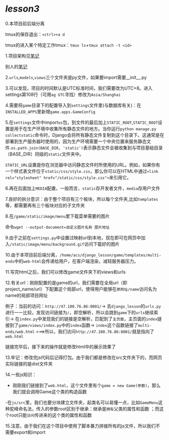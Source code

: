 # *lesson3*

0.本项目前后端分离

tmux的保存退出：`<ctrl>+a d`

tmux的进入某个特定工作tmux：`tmux ls`+`tmux attach -t <id>`


1.项目架构见[笔记](https://www.acwing.com/file_system/file/content/whole/index/content/3199626/)

别人的[笔记](https://www.acwing.com/solution/content/73121/)


2.`urls`,`models`,`views`三个文件夹是py文件，如果要import需要__init__.py


3.可以发现，项目的时间默认是UTC标准时间，我们需要改为UTC+8。进入settings第108行（可用`ag UTC`寻找）修改为`Asia/Shanghai`


4.需要将`game`目录下的配置导入到`settings`文件里(与数据库有关)：在`INSTALLED_APPS`里新增`game.apps.GameConfig`

5.在`settings`文件中import`os`包，到文件的最后加上`STATIC_ROOT`,`STATIC_ROOT`设置是用于在生产环境中收集所有静态文件的地方。当你运行`python manage.py collectstatic`命令时，Django会将所有静态文件复制到这个目录下。这通常是在部署到生产服务器时使用的，因为生产环境需要一个中央位置来服务静态文件.`os.path.join(BASE_DIR, 'static')`表示静态文件会被收集到与项目基础目录（BASE_DIR）同级的`static`文件夹中。


`STATIC_URL`设置是你在浏览器中访问静态文件时所使用的URL。例如，如果你有一个样式表文件位于`static/css/style.css`，那么你可以在HTML中通过`<link rel="stylesheet" href="/static/css/style.css">`来引用它。


6.再在后面加上`MEDIA`配置，一般而言，`static`存开发者文件，`media`存用户文件


7.良好的拆分意识：由于整个项目有三个板块，所以每个文件夹,比如`templates`等，都需要再有三个板块对应的子文件夹


8.在`/game/static/image/menu`里下载菜单需要的图片

命令`wget --output-document=自定义图片名称 图片地址`


9.由于之前在`settings.py`中设置过映射url到本地，现在即可在网页中加入`/static/image/menu/background.gif`访问下载好的图片

10.由于本项目前后端分离，`/home/acs/django_lesson/game/templates/multi-ends`中的`web-html`会传递给用户，在客户端渲染，减轻服务器压力。

11.写完html之后，我们可以修改game文件夹下的views和urls

12.有关url：刚刚配置的是game的url，我们需要在全局url（即project_name/url）下配置这个局部url，使得用户能够在`原网址/name`访问名为name的局部项目网址

例子：当前的访问：`http://47.100.76.86:8001/`->
去`django_lesson`的`urls.py`进行一一比较，发现访问链接为`/`，即空解析，所以会跳到`game`下的`urls`继续索引->
在`index.py`中发现我们的链接是空解析，匹配到了`主页面`，主页面的`index`链接到了`game/views/index.py`中的`index`函数->
`index`这个函数链接了`multi-ends/web.html`
===>所以，我们访问`http://47.100.76.86:8001/`就是指向了`web.html`

链接完毕后，接下来的操作就是修改html中的展示效果了

13.牢记：修改完js代码后记得打包。由于我们都是修改在src文件夹下的，而网页实际链接的是dist文件夹

14.一些js知识：

- 刚刚我们链接到了`web.html`，这个文件里有个`game = new Game(参数)`，那么我们就会调用Game这个类的构造函数

-在`js/src`里，我们也要分块建立文件夹，起类名可以易懂一点，比如`GameMenu`这种驼峰命名法，传入的参数root区别于继承：继承是`拥有`父类的属性和函数 ；而这个root只能`访问`传进来的这个类的属性和函数

15.注意，由于我们在这个项目中使用了脚本暴力拼接所有的js文件，所以我们不需要export和import

